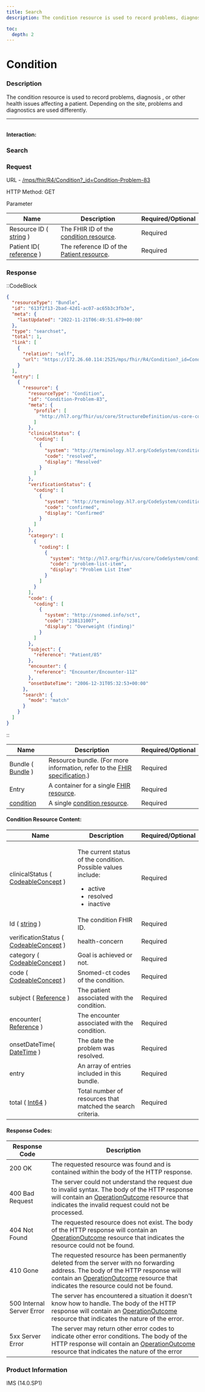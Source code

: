 ```yaml
---
title: Search
description: The condition resource is used to record problems, diagnosis , or other health issues affecting a patient. Depending on the site, problems and diagnostics are used differently.

toc:
  depth: 2
---
```


# Condition

### Description

The condition resource is used to record problems, diagnosis , or other health issues affecting a patient. Depending on the site, problems and diagnostics are used differently.


<hr style="width: 100%; color: #f7f7f7; margin-bottom:2rem;">

#### Interaction:

### Search
### Request

URL - <a href="https://172.26.60.114:2525/mps/fhir/R4/AllergyIntolerance/AllergyIntolerance-482" target="_blank">/mps/fhir/R4/Condition?_id=Condition-Problem-83</a>

HTTP Method: GET

Parameter


<table>
  <thead>
    <tr>
      <th>Name</th>
      <th>Description</th>
      <th>Required/Optional</th>
    </tr>
  </thead>
  <tbody>
    <tr>
      <td>Resource ID ( <a href="https://hl7.org/fhir/search.html#string" target="_blank">string</a> )</td>
      <td>The FHIR ID of the <a href="https://hl7.org/fhir/us/core/STU3.1.1/StructureDefinition-us-core-condition.html" target="_blank">condition resource</a>.</td>
      <td>Required</td>
    </tr>
    <tr>
      <td>Patient ID( <a href="https://hl7.org/fhir/search.html#reference" target="_blank">reference</a> )</td>
      <td>The reference ID of the <a href="https://hl7.org/fhir/us/core/STU3.1.1/StructureDefinition-us-core-patient.html" target="_blank">Patient resource</a>.</td>
      <td>Required</td>
    </tr>
  </tbody>
</table>

### Response
::CodeBlock
```json
{
  "resourceType": "Bundle",
  "id": "613f2f13-2bad-42d1-ac07-ac65b3c3fb3e",
  "meta": {
    "lastUpdated": "2022-11-21T06:49:51.679+00:00"
  },
  "type": "searchset",
  "total": 1,
  "link": [
    {
      "relation": "self",
      "url": "https://172.26.60.114:2525/mps/fhir/R4/Condition?_id=Condition-Problem-83"
    }
  ],
  "entry": [
    {
      "resource": {
        "resourceType": "Condition",
        "id": "Condition-Problem-83",
        "meta": {
          "profile": [
            "http://hl7.org/fhir/us/core/StructureDefinition/us-core-condition"
          ]
        },
        "clinicalStatus": {
          "coding": [
            {
              "system": "http://terminology.hl7.org/CodeSystem/condition-clinical",
              "code": "resolved",
              "display": "Resolved"
            }
          ]
        },
        "verificationStatus": {
          "coding": [
            {
              "system": "http://terminology.hl7.org/CodeSystem/condition-ver-status",
              "code": "confirmed",
              "display": "Confirmed"
            }
          ]
        },
        "category": [
          {
            "coding": [
              {
                "system": "http://hl7.org/fhir/us/core/CodeSystem/condition-category",
                "code": "problem-list-item",
                "display": "Problem List Item"
              }
            ]
          }
        ],
        "code": {
          "coding": [
            {
              "system": "http://snomed.info/sct",
              "code": "238131007",
              "display": "Overweight (finding)"
            }
          ]
        },
        "subject": {
          "reference": "Patient/85"
        },
        "encounter": {
          "reference": "Encounter/Encounter-112"
        },
        "onsetDateTime": "2006-12-31T05:32:53+00:00"
      },
      "search": {
        "mode": "match"
      }
    }
  ]
}
```
::

<table>
  <thead>
    <tr>
      <th>Name</th>
      <th>Description</th>
      <th>Required/Optional</th>
    </tr>
  </thead>
  <tbody>
    <tr>
      <td>Bundle ( <a href="https://www.hl7.org/fhir/bundle.html" target="_blank">Bundle</a> )</td>
      <td>Resource bundle. (For more information, refer to the <a href="https://www.hl7.org/fhir/bundle.html" target="_blank">FHIR specification</a>.)</td>
      <td>Required</td>
    </tr>
    <tr>
      <td>Entry</td>
      <td>A container for a single <a href="https://www.hl7.org/fhir/resourcelist.html" target="_blank">FHIR resource</a>.</td>
      <td>Required</td>
    </tr>
    <tr>
      <td><a href="https://hl7.org/fhir/us/core/STU3.1.1/StructureDefinition-us-core-allergyintolerance.html" target="_blank">condition</a></td>
      <td>A single <a href="https://hl7.org/fhir/us/core/STU3.1.1/StructureDefinition-us-core-condition.html" target="_blank">condition resource</a>.</td>
      <td>Required</td>
    </tr>
  </tbody>
</table>

#### Condition Resource Content:

<table>
  <thead>
    <tr>
      <th>Name</th>
      <th>Description</th>
      <th>Required/Optional</th>
    </tr>
  </thead>
  <tbody>
    <tr>
      <td>clinicalStatus ( <a href="https://hl7.org/fhir/datatypes.html#codeableconcept" target="_blank">CodeableConcept</a> )</td>
      <td>
        <p>The current status of the condition. Possible values include:</p>
        <ul>
            <li>active</li>
            <li>resolved</li>
            <li>inactive</li>
        </ul>
      </td>
      <td>Required</td>
    </tr>
    <tr>
      <td>Id ( <a href="https://hl7.org/fhir/search.html#string" target="_blank">string</a> )</td>
      <td>The condition FHIR ID.</td>
      <td>Required</td>
    </tr>
    <tr>
      <td>verificationStatus ( <a href="https://hl7.org/fhir/datatypes.html#codeableconcept" target="_blank">CodeableConcept</a> )</td>
      <td>health-concern</td>
      <td>Required</td>
    </tr>
    <tr>
      <td>category ( <a href="https://hl7.org/fhir/datatypes.html#codeableconcept" target="_blank">CodeableConcept</a> )</td>
      <td>Goal is achieved or not.</td>
      <td>Required</td>
    </tr>
    <tr>
      <td>code ( <a href="https://hl7.org/fhir/datatypes.html#codeableconcept" target="_blank">CodeableConcept</a> )</td>
      <td>Snomed-ct codes of the condition.</td>
      <td>Required</td>
    </tr>
    <tr>
      <td>subject ( <a href="https://hl7.org/fhir/R4/references.html" target="_blank">Reference</a> )</td>
      <td>The patient associated with the condition.</td>
      <td>Required</td>
    </tr>
    <tr>
      <td>encounter( <a href="https://hl7.org/fhir/R4/references.html" target="_blank">Reference</a> )</td>
      <td>The encounter associated with the condition.</td>
      <td>Required</td>
    </tr>
    <tr>
      <td>onsetDateTime( <a href="https://hl7.org/fhir/R4/datatypes.html#dateTime" target="_blank">DateTime</a> )</td>
      <td>The date the problem was resolved.</td>
      <td>Required</td>
    </tr>
    <tr>
      <td>entry</td>
      <td>An array of entries included in this bundle.</td>
      <td>Required</td>
    </tr>
    <tr>
      <td>total ( <a href="https://www.hl7.org/fhir/datatypes.html" target="_blank">Int64</a> )</td>
      <td>Total number of resources that matched the search criteria.</td>
      <td>Required</td>
    </tr>
  </tbody>
</table>

#### Response Codes:

<table>
  <thead>
    <tr>
      <th>Response Code</th>
      <th>Description</th>
    </tr>
  </thead>
  <tbody>
    <tr>
      <td>200 OK</td>
      <td>The requested resource was found and is contained within the body of  the HTTP response.</td>
    </tr>
    <tr>
      <td>400 Bad Request</td>
      <td>The server could not understand the request due to invalid syntax. The body of the HTTP response will contain an <a href="https://hl7.org/fhir/R4B/operationoutcome.html" target="_blank">OperationOutcome</a> resource that indicates the invalid request could not be processed.</td>
    </tr>
    <tr>
      <td>404 Not Found</td>
      <td>The requested resource does not exist. The body of the HTTP response will contain an <a href="https://hl7.org/fhir/R4B/operationoutcome.html" target="_blank">OperationOutcome</a> resource that indicates the resource could not be found.</td>
    </tr>
    <tr>
      <td>410 Gone</td>
      <td>The requested resource has been permanently deleted from the server with no forwarding address. The body of the HTTP response will contain an <a href="https://hl7.org/fhir/R4B/operationoutcome.html" target="_blank">OperationOutcome</a> resource that indicates the resource could not be found.</td>
    </tr>
    <tr>
      <td>500 Internal Server Error</td>
      <td>The server has encountered a situation it doesn't know how to handle. The body of the HTTP response will contain an <a href="https://hl7.org/fhir/R4B/operationoutcome.html" target="_blank">OperationOutcome</a> resource that indicates the nature of the error.</td>
    </tr>
    <tr>
      <td>5xx Server Error</td>
      <td>The server may return other error codes to indicate other error conditions. The body of the HTTP response will contain an <a href="https://hl7.org/fhir/R4B/operationoutcome.html" target="_blank">OperationOutcome</a> resource that indicates the nature of the error</td>
    </tr>
  </tbody>
</table>

### Product Information
IMS (14.0.SP1)